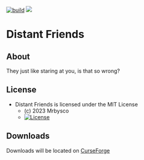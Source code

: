 [![build](https://github.com/Mrbysco/distantfriends/actions/workflows/build.yml/badge.svg)](https://github.com/Mrbysco/distantfriends/actions/workflows/build.yml) [![](http://cf.way2muchnoise.eu/versions/839197.svg)](https://www.curseforge.com/minecraft/mc-mods/distant-friends)

# Distant Friends #

## About ##
They just like staring at you, is that so wrong?

## License ##
* Distant Friends is licensed under the MIT License
  - (c) 2023 Mrbysco
  - [![License](https://img.shields.io/badge/License-MIT-red.svg?style=flat)](http://opensource.org/licenses/MIT)

## Downloads ##
Downloads will be located on [CurseForge](https://www.curseforge.com/minecraft/mc-mods/distant-friends)
